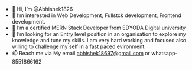 - 👋 Hi, I’m @Abhishek1826
- 👀 I’m interested in Web Development, Fullstck development, Frontend development.
- 🌱 I’m a certified MERN Stack Developer from EDYODA Digital university
- 💞️ I’m looking for an Entry level position in an organisation to explore my knowledge and tune my skills. I am very hard working and focused also willing to challenge my self in a fast paced evironment.
- 📫 Reach me via My email abhishek18697@gmail.com or whatsapp- 8551866162 

<!---
Abhishek1826/Abhishek1826 is a ✨ special ✨ repository because its `README.md` (this file) appears on your GitHub profile.
You can click the Preview link to take a look at your changes.
--->
